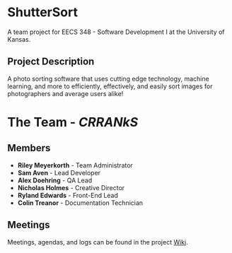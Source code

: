 # ShutterSort
A team project for EECS 348 - Software Development I at the University of Kansas.

## Project Description
A photo sorting software that uses cutting edge technology, machine learning, and more to efficiently, effectively, and easily sort images for photographers and average users alike!

# The Team - _**CRRANkS**_
## Members
* **Riley Meyerkorth**   - Team Administrator
* **Sam Aven**           - Lead Developer
* **Alex Doehring**      - QA Lead
* **Nicholas Holmes**    - Creative Director
* **Ryland Edwards**     - Front-End Lead
* **Colin Treanor**      - Documentation Technician

## Meetings
Meetings, agendas, and logs can be found in the project [Wiki](https://github.com/m-riley04/ShutterSort/wiki).
